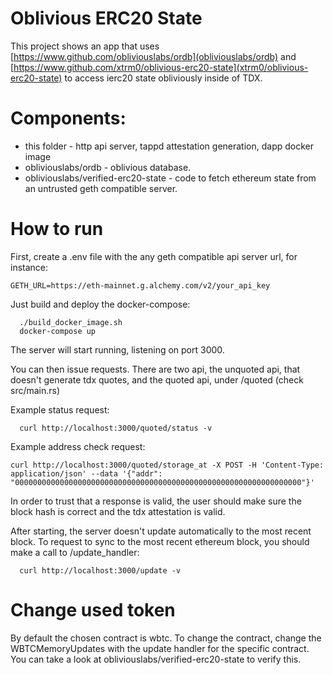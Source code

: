 # Oblivious ERC20 State

This project shows an app that uses [https://www.github.com/obliviouslabs/ordb](obliviouslabs/ordb) and [https://www.github.com/xtrm0/oblivious-erc20-state](xtrm0/oblivious-erc20-state) to access ierc20 state obliviously inside of TDX.

 
# Components:

+ this folder - http api server, tappd attestation generation, dapp docker image 
+ obliviouslabs/ordb - oblivious database.
+ obliviouslabs/verified-erc20-state - code to fetch ethereum state from an untrusted geth compatible server.


# How to run

First, create a .env file with the any geth compatible api server url, for instance:

```
GETH_URL=https://eth-mainnet.g.alchemy.com/v2/your_api_key
```

Just build and deploy the docker-compose:

```
  ./build_docker_image.sh
  docker-compose up
```

The server will start running, listening on port 3000. 

You can then issue requests. There are two api, the unquoted api, that doesn't generate tdx quotes, and the quoted api, under /quoted (check src/main.rs)

Example status request:
```
  curl http://localhost:3000/quoted/status -v
```

Example address check request:
```
curl http://localhost:3000/quoted/storage_at -X POST -H 'Content-Type: application/json' --data '{"addr": "0000000000000000000000000000000000000000000000000000000000000000"}'
```
In order to trust that a response is valid, the user should make sure the block hash is correct and the tdx attestation is valid.

After starting, the server doesn't update automatically to the most recent block. To request to sync to the most recent ethereum block, you should make a call to /update_handler:
```
  curl http://localhost:3000/update -v
```


# Change used token

By default the chosen contract is wbtc. To change the contract, change the WBTCMemoryUpdates with the update handler for the specific contract. You can take a look at obliviouslabs/verified-erc20-state to verify this.